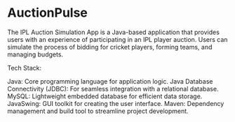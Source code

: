 # AuctionPulse

The IPL Auction Simulation App is a Java-based application that provides users with an experience of participating in an IPL player auction. Users can simulate the process of bidding for cricket players, forming teams, and managing budgets.

Tech Stack:

Java: Core programming language for application logic.
Java Database Connectivity (JDBC): For seamless integration with a relational database.
MySQL: Lightweight embedded database for efficient data storage.
JavaSwing: GUI toolkit for creating the user interface.
Maven: Dependency management and build tool to streamline project development.

